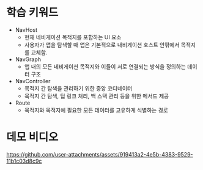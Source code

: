 # 학습 키워드 

- NavHost
  - 현재 네비게이션 목적지를 포함하는 UI 요소
  - 사용자가 앱을 탐색할 때 앱은 기본적으로 내비게이션 호스트 안팎에서 목적지를 교체함. 
- NavGraph
  - 앱 내의 모든 네비게이션 목적지와 이들이 서로 연결되는 방식을 정의하는 데이터 구조
- NavController
  - 목적지 간 탐색을 관리하기 위한 중앙 코디네이터
  - 목적지 간 탐색, 딥 링크 처리, 백 스택 관리 등을 위한 메서드 제공
- Route 
  - 목적지와 목적지에 필요한 모든 데이터를 고유하게 식별하는 경로 

# 데모 비디오 

https://github.com/user-attachments/assets/919413a2-4e5b-4383-9529-11b1c03d8c9c
